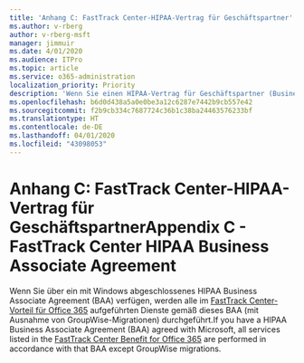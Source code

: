 ```yaml
---
title: 'Anhang C: FastTrack Center-HIPAA-Vertrag für Geschäftspartner'
ms.author: v-rberg
author: v-rberg-msft
manager: jimmuir
ms.date: 4/01/2020
ms.audience: ITPro
ms.topic: article
ms.service: o365-administration
localization_priority: Priority
description: 'Wenn Sie einen HIPAA-Vertrag für Geschäftspartner (Business Associate Agreement, BAA) mit Microsoft für FastTrack Services haben, sind alle unter FastTrack Center Benefit for Office 365 aufgeführten Services in diesem BAA enthalten, mit Ausnahme der Folgenden:'
ms.openlocfilehash: b6d0d438a5a0e0be3a12c6287e7442b9cb557e42
ms.sourcegitcommit: f2b9cb334c7687724c36b1c38ba24463576233bf
ms.translationtype: HT
ms.contentlocale: de-DE
ms.lasthandoff: 04/01/2020
ms.locfileid: "43098053"
---
```

# <a name="appendix-c---fasttrack-center-hipaa-business-associate-agreement"></a><span data-ttu-id="bd36a-103">Anhang C: FastTrack Center-HIPAA-Vertrag für Geschäftspartner</span><span class="sxs-lookup"><span data-stu-id="bd36a-103">Appendix C - FastTrack Center HIPAA Business Associate Agreement</span></span>

<span data-ttu-id="bd36a-104">Wenn Sie über ein mit Windows abgeschlossenes HIPAA Business Associate Agreement (BAA) verfügen, werden alle im [FastTrack Center-Vorteil für Office 365](O365-fasttrack-benefit-for-office-365.md) aufgeführten Dienste gemäß dieses BAA (mit Ausnahme von GroupWise-Migrationen) durchgeführt.</span><span class="sxs-lookup"><span data-stu-id="bd36a-104">If you have a HIPAA Business Associate Agreement (BAA) agreed with Microsoft, all services listed in the [FastTrack Center Benefit for Office 365](O365-fasttrack-benefit-for-office-365.md) are performed in accordance with that BAA except GroupWise migrations.</span></span>


